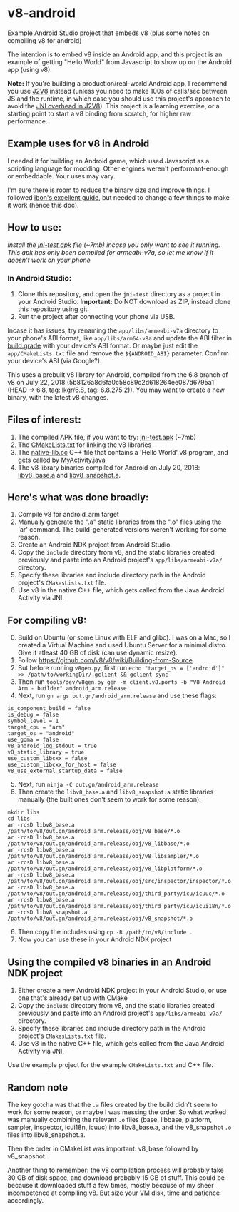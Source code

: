 # v8-android
Example Android Studio project that embeds v8 (plus some notes on compiling v8 for android)

The intention is to embed v8 inside an Android app, and this project is an example of getting "Hello World" from Javascript to show up on the Android app (using v8).

**Note:** If you're building a production/real-world Android app, I recommend you use [J2V8](https://github.com/eclipsesource/J2V8) instead (unless you need to make 100s of calls/sec between JS and the runtime, in which case you should use this project's approach to avoid the [JNI overhead in J2V8](https://github.com/eclipsesource/J2V8/issues/194#issuecomment-252958734)). This project is a learning exercise, or a starting point to start a v8 binding from scratch, for higher raw performance.

## Example uses for v8 in Android
I needed it for building an Android game, which used Javascript as a scripting language for modding. Other engines weren't performant-enough or embeddable. Your uses may vary.

I'm sure there is room to reduce the binary size and improve things. I followed [ibon's excellent guide](https://medium.com/@hyperandroid/compile-v8-for-arm-7-df45372f9d4e), but needed to change a few things to make it work (hence this doc).

## How to use:
*Install the [jni-test.apk](https://github.com/cmdr2/v8-android/blob/master/jni-test.apk) file (~7mb) incase you only want to see it running. This apk has only been compiled for armeabi-v7a, so let me know if it doesn't work on your phone*

### In Android Studio:
1. Clone this repository, and open the `jni-test` directory as a project in your Android Studio. **Important:** Do NOT download as ZIP, instead clone this repository using git.
2. Run the project after connecting your phone via USB.

Incase it has issues, try renaming the `app/libs/armeabi-v7a` directory to your phone's ABI format, like `app/libs/arm64-v8a` and update the ABI filter in [build.grade](https://github.com/cmdr2/v8-android/blob/master/jni-test/app/build.gradle#L18) with your device's ABI format. Or maybe just edit the `app/CMakeLists.txt` file and remove the `${ANDROID_ABI}` parameter. Confirm your device's ABI (via Google?).

This uses a prebuilt v8 library for Android, compiled from the 6.8 branch of v8 on July 22, 2018 (5b8126a8d6fa0c58c89c2d618264ee087d6795a1 (HEAD -> 6.8, tag: lkgr/6.8, tag: 6.8.275.2)). You may want to create a new binary, with the latest v8 changes.

## Files of interest:
1. The compiled APK file, if you want to try: [jni-test.apk](https://github.com/cmdr2/v8-android/blob/master/jni-test.apk)  (~7mb)
2. The [CMakeLists.txt](https://github.com/cmdr2/v8-android/blob/master/jni-test/app/CMakeLists.txt) for linking the v8 libraries
3. The [native-lib.cc](https://github.com/cmdr2/v8-android/blob/master/jni-test/app/src/main/cpp/native-lib.cpp) C++ file that contains a 'Hello World' v8 program, and gets called by [MyActivity.java](https://github.com/cmdr2/v8-android/blob/master/jni-test/app/src/main/java/org/cmdr2/jnitest/MyActivity.java)
4. The v8 library binaries compiled for Android on July 20, 2018: [libv8_base.a](https://github.com/cmdr2/v8-android/blob/master/jni-test/app/libs/armeabi-v7a/libv8_base.a) and [libv8_snapshot.a](https://github.com/cmdr2/v8-android/blob/master/jni-test/app/libs/armeabi-v7a/libv8_snapshot.a).

## Here's what was done broadly:
1. Compile v8 for android_arm target
2. Manually generate the ".a" static libraries from the ".o" files using the 'ar' command. The build-generated versions weren't working for some reason.
3. Create an Android NDK project from Android Studio.
4. Copy the `include` directory from v8, and the static libraries created previously and paste into an Android project's `app/libs/armeabi-v7a/` directory.
5. Specify these libraries and include directory path in the Android project's `CMakesLists.txt` file.
6. Use v8 in the native C++ file, which gets called from the Java Android Activity via JNI.

## For compiling v8:
0. Build on Ubuntu (or some Linux with ELF and glibc). I was on a Mac, so I created a Virtual Machine and used Ubuntu Server for a minimal distro. Give it atleast 40 GB of disk (can use dynamic resize).
1. Follow https://github.com/v8/v8/wiki/Building-from-Source
2. But before running `v8gen.py`, first run `echo "target_os = ['android']" >> /path/to/workingDir/.gclient && gclient sync`
3. Then run `tools/dev/v8gen.py gen -m client.v8.ports -b "V8 Android Arm - builder" android_arm.release`
4. Next, run `gn args out.gn/android_arm.release` and use these flags:
```
is_component_build = false
is_debug = false
symbol_level = 1
target_cpu = "arm"
target_os = "android"
use_goma = false
v8_android_log_stdout = true
v8_static_library = true
use_custom_libcxx = false
use_custom_libcxx_for_host = false
v8_use_external_startup_data = false
```
5. Next, run `ninja -C out.gn/android_arm.release`
6. Then create the `libv8_base.a` and `libv8_snapshot.a` static libraries manually (the built ones don't seem to work for some reason):
```
mkdir libs
cd libs
ar -rcsD libv8_base.a /path/to/v8/out.gn/android_arm.release/obj/v8_base/*.o
ar -rcsD libv8_base.a /path/to/v8/out.gn/android_arm.release/obj/v8_libbase/*.o
ar -rcsD libv8_base.a /path/to/v8/out.gn/android_arm.release/obj/v8_libsampler/*.o
ar -rcsD libv8_base.a /path/to/v8/out.gn/android_arm.release/obj/v8_libplatform/*.o
ar -rcsD libv8_base.a /path/to/v8/out.gn/android_arm.release/obj/src/inspector/inspector/*.o
ar -rcsD libv8_base.a /path/to/v8/out.gn/android_arm.release/obj/third_party/icu/icuuc/*.o
ar -rcsD libv8_base.a /path/to/v8/out.gn/android_arm.release/obj/third_party/icu/icui18n/*.o
ar -rcsD libv8_snapshot.a /path/to/v8/out.gn/android_arm.release/obj/v8_snapshot/*.o
```
6. Then copy the includes using `cp -R /path/to/v8/include .`
7. Now you can use these in your Android NDK project

## Using the compiled v8 binaries in an Android NDK project
1. Either create a new Android NDK project in your Android Studio, or use one that's already set up with CMake
2. Copy the `include` directory from v8, and the static libraries created previously and paste into an Android project's `app/libs/armeabi-v7a/` directory.
3. Specify these libraries and include directory path in the Android project's `CMakesLists.txt` file.
4. Use v8 in the native C++ file, which gets called from the Java Android Activity via JNI.

Use the example project for the example `CMakeLists.txt` and C++ file.

## Random note
The key gotcha was that the `.a` files created by the build didn't seem to work for some reason, or maybe I was messing the order. So what worked was manually combining the relevant `.o` files (base, libbase, platform, sampler, inspector, icui18n, icuuc) into libv8_base.a, and the v8_snapshot `.o` files into libv8_snapshot.a.

Then the order in CMakeList was important: v8_base followed by v8_snapshot.

Another thing to remember: the v8 compilation process will probably take 30 GB of disk space, and download probably 15 GB of stuff. This could be because it downloaded stuff a few times, mostly because of my sheer incompetence at compiling v8. But size your VM disk, time and patience accordingly.
